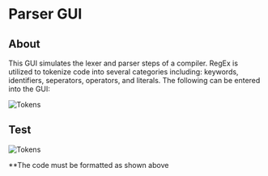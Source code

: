 # Parser GUI

## About

This GUI simulates the lexer and parser steps of a compiler. RegEx is utilized to tokenize code into several categories including: keywords, identifiers, seperators, operators, and literals. The following can be entered into the GUI:

![Tokens](https://github.com/rpaleno/Parser/blob/main/key)

## Test

![Tokens](https://github.com/rpaleno/Parser/blob/main/ReadMe_Assets/test)

\*\*The code must be formatted as shown above
